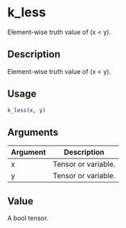 # k_less


Element-wise truth value of (x < y).




## Description

Element-wise truth value of (x < y).





## Usage
```r
k_less(x, y)
```




## Arguments


Argument      |Description
------------- |----------------
x | Tensor or variable.
y | Tensor or variable.





## Value

A bool tensor.






